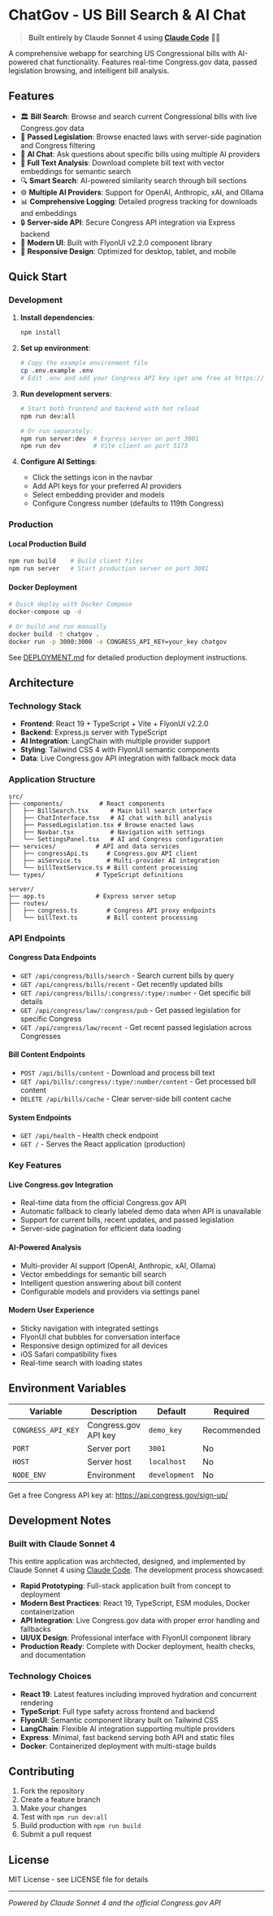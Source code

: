 # ChatGov - US Bill Search & AI Chat

> **Built entirely by Claude Sonnet 4 using [Claude Code](https://claude.ai/code)** 🤖✨

A comprehensive webapp for searching US Congressional bills with AI-powered chat functionality. Features real-time Congress.gov data, passed legislation browsing, and intelligent bill analysis.

## Features

- 🏛️ **Bill Search**: Browse and search current Congressional bills with live Congress.gov data
- 📜 **Passed Legislation**: Browse enacted laws with server-side pagination and Congress filtering
- 🤖 **AI Chat**: Ask questions about specific bills using multiple AI providers
- 📄 **Full Text Analysis**: Download complete bill text with vector embeddings for semantic search
- 🔍 **Smart Search**: AI-powered similarity search through bill sections
- ⚙️ **Multiple AI Providers**: Support for OpenAI, Anthropic, xAI, and Ollama
- 📊 **Comprehensive Logging**: Detailed progress tracking for downloads and embeddings
- 🔒 **Server-side API**: Secure Congress API integration via Express backend
- 🎨 **Modern UI**: Built with FlyonUI v2.2.0 component library
- 📱 **Responsive Design**: Optimized for desktop, tablet, and mobile

## Quick Start

### Development

1. **Install dependencies**:
   ```bash
   npm install
   ```

2. **Set up environment**:
   ```bash
   # Copy the example environment file
   cp .env.example .env
   # Edit .env and add your Congress API key (get one free at https://api.congress.gov/sign-up/)
   ```

3. **Run development servers**:
   ```bash
   # Start both frontend and backend with hot reload
   npm run dev:all
   
   # Or run separately:
   npm run server:dev  # Express server on port 3001
   npm run dev         # Vite client on port 5173
   ```

4. **Configure AI Settings**: 
   - Click the settings icon in the navbar
   - Add API keys for your preferred AI providers
   - Select embedding provider and models
   - Configure Congress number (defaults to 119th Congress)

### Production

#### Local Production Build
```bash
npm run build    # Build client files
npm run server   # Start production server on port 3001
```

#### Docker Deployment
```bash
# Quick deploy with Docker Compose
docker-compose up -d

# Or build and run manually
docker build -t chatgov .
docker run -p 3000:3000 -e CONGRESS_API_KEY=your_key chatgov
```

See [DEPLOYMENT.md](./DEPLOYMENT.md) for detailed production deployment instructions.

## Architecture

### Technology Stack
- **Frontend**: React 19 + TypeScript + Vite + FlyonUI v2.2.0
- **Backend**: Express.js server with TypeScript
- **AI Integration**: LangChain with multiple provider support
- **Styling**: Tailwind CSS 4 with FlyonUI semantic components
- **Data**: Live Congress.gov API integration with fallback mock data

### Application Structure
```
src/
├── components/          # React components
│   ├── BillSearch.tsx      # Main bill search interface
│   ├── ChatInterface.tsx   # AI chat with bill analysis
│   ├── PassedLegislation.tsx # Browse enacted laws
│   ├── Navbar.tsx          # Navigation with settings
│   └── SettingsPanel.tsx   # AI and Congress configuration
├── services/           # API and data services
│   ├── congressApi.ts     # Congress.gov API client
│   ├── aiService.ts       # Multi-provider AI integration
│   └── billTextService.ts # Bill content processing
└── types/              # TypeScript definitions

server/
├── app.ts              # Express server setup
├── routes/
│   ├── congress.ts        # Congress API proxy endpoints
│   └── billText.ts        # Bill content processing
```

### API Endpoints

#### Congress Data Endpoints
- `GET /api/congress/bills/search` - Search current bills by query
- `GET /api/congress/bills/recent` - Get recently updated bills
- `GET /api/congress/bills/:congress/:type/:number` - Get specific bill details
- `GET /api/congress/law/:congress/pub` - Get passed legislation for specific Congress
- `GET /api/congress/law/recent` - Get recent passed legislation across Congresses

#### Bill Content Endpoints
- `POST /api/bills/content` - Download and process bill text
- `GET /api/bills/:congress/:type/:number/content` - Get processed bill content
- `DELETE /api/bills/cache` - Clear server-side bill content cache

#### System Endpoints
- `GET /api/health` - Health check endpoint
- `GET /` - Serves the React application (production)

### Key Features

#### Live Congress.gov Integration
- Real-time data from the official Congress.gov API
- Automatic fallback to clearly labeled demo data when API is unavailable
- Support for current bills, recent updates, and passed legislation
- Server-side pagination for efficient data loading

#### AI-Powered Analysis
- Multi-provider AI support (OpenAI, Anthropic, xAI, Ollama)
- Vector embeddings for semantic bill search
- Intelligent question answering about bill content
- Configurable models and providers via settings panel

#### Modern User Experience
- Sticky navigation with integrated settings
- FlyonUI chat bubbles for conversation interface
- Responsive design optimized for all devices
- iOS Safari compatibility fixes
- Real-time search with loading states

## Environment Variables

| Variable | Description | Default | Required |
|----------|-------------|---------|----------|
| `CONGRESS_API_KEY` | Congress.gov API key | `demo_key` | Recommended |
| `PORT` | Server port | `3001` | No |
| `HOST` | Server host | `localhost` | No |
| `NODE_ENV` | Environment | `development` | No |

Get a free Congress API key at: https://api.congress.gov/sign-up/

## Development Notes

### Built with Claude Sonnet 4
This entire application was architected, designed, and implemented by Claude Sonnet 4 using [Claude Code](https://claude.ai/code). The development process showcased:

- **Rapid Prototyping**: Full-stack application built from concept to deployment
- **Modern Best Practices**: React 19, TypeScript, ESM modules, Docker containerization
- **API Integration**: Live Congress.gov data with proper error handling and fallbacks
- **UI/UX Design**: Professional interface with FlyonUI component library
- **Production Ready**: Complete with Docker deployment, health checks, and documentation

### Technology Choices
- **React 19**: Latest features including improved hydration and concurrent rendering
- **TypeScript**: Full type safety across frontend and backend
- **FlyonUI**: Semantic component library built on Tailwind CSS
- **LangChain**: Flexible AI integration supporting multiple providers
- **Express**: Minimal, fast backend serving both API and static files
- **Docker**: Containerized deployment with multi-stage builds

## Contributing

1. Fork the repository
2. Create a feature branch
3. Make your changes
4. Test with `npm run dev:all`
5. Build production with `npm run build`
6. Submit a pull request

## License

MIT License - see LICENSE file for details

---

*Powered by Claude Sonnet 4 and the official Congress.gov API*